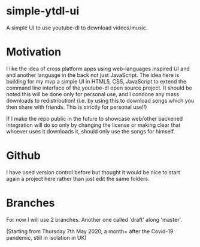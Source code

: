 # simple-ytdl-ui
A simple UI to use youtube-dl to download videos/music.

# Motivation
I like the idea of cross platform apps using web-languages inspired UI and and
another language in the back not just JavaScript. The idea here is building 
for my mvp a simple UI in HTML5, CSS, JavaScript to extend the command line
interface of the youtube-dl open source project. It should be noted this will
be done only for personal use, and I condone any mass downloads to redistribution! 
(i.e. by using this to download songs which you then share with friends. This
is strictly for personal use!!)

If I make the repo public in the future to showcase web/other backened integration
will do so only by changing the license or making clear that whoever uses it
downloads it, should only use the songs for himself. 

# Github
I have used version control before but thought it would be nice to start again  a
project here rather than just edit the same folders. 

# Branches
For now I will use 2 branches. Another one called 'draft' along 'master'.

(Starting from Thursday 7th May 2020, a month+ after the Covid-19 pandemic, still in isolation in UK)
